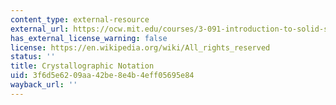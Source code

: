 ```yaml
---
content_type: external-resource
external_url: https://ocw.mit.edu/courses/3-091-introduction-to-solid-state-chemistry-fall-2018/resources/lecture-19/
has_external_license_warning: false
license: https://en.wikipedia.org/wiki/All_rights_reserved
status: ''
title: Crystallographic Notation
uid: 3f6d5e62-09aa-42be-8e4b-4eff05695e84
wayback_url: ''
---
```

